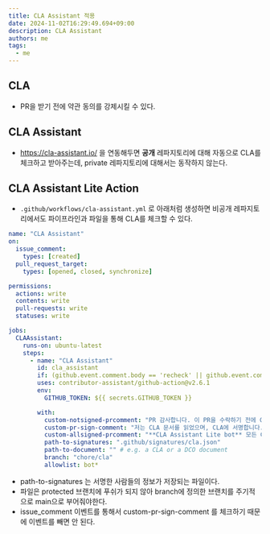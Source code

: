 ```yaml
---
title: CLA Assistant 적용
date: 2024-11-02T16:29:49.694+09:00
description: CLA Assistant
authors: me
tags:
  - me
---
```


## CLA

- PR을 받기 전에 약관 동의를 강제시킬 수 있다.

## CLA Assistant

- <https://cla-assistant.io/> 을 연동해두면 **공개** 레파지토리에 대해 자동으로 CLA를 체크하고 받아주는데, private 레파지토리에 대해서는 동작하지 않는다.

## CLA Assistant Lite Action

- `.github/workflows/cla-assistant.yml` 로 아래처럼 생성하면 비공개 레파지토리에서도 파이프라인과 파일을 통해 CLA를 체크할 수 있다.

```yaml
name: "CLA Assistant"
on:
  issue_comment:
    types: [created]
  pull_request_target:
    types: [opened, closed, synchronize]

permissions:
  actions: write
  contents: write
  pull-requests: write
  statuses: write

jobs:
  CLAAssistant:
    runs-on: ubuntu-latest
    steps:
      - name: "CLA Assistant"
        id: cla_assistant
        if: (github.event.comment.body == 'recheck' || github.event.comment.body == '저는 CLA 문서를 읽었으며, CLA에 서명합니다.') || github.event_name == 'pull_request_target'
        uses: contributor-assistant/github-action@v2.6.1
        env:
          GITHUB_TOKEN: ${{ secrets.GITHUB_TOKEN }}

        with:
          custom-notsigned-prcomment: "PR 감사합니다. 이 PR을 수락하기 전에 Contributor License Agreement에 동의하셔야합니다. CLA는 아래 문장과 동일한 코멘트를 추가해주시면 서명할 수 있습니다."
          custom-pr-sign-comment: "저는 CLA 문서를 읽었으며, CLA에 서명합니다."
          custom-allsigned-prcomment: "**CLA Assistant Lite bot** 모든 Contributor가 CLA에 서명했습니다."
          path-to-signatures: ".github/signatures/cla.json"
          path-to-document: "" # e.g. a CLA or a DCO document
          branch: "chore/cla"
          allowlist: bot*
```

- path-to-signatures 는 서명한 사람들의 정보가 저장되는 파일이다.
- 파일은 protected 브랜치에 푸쉬가 되지 않아 branch에 정의한 브랜치를 주기적으로 main으로 부어줘야한다.
- issue_comment 이벤트를 통해서 custom-pr-sign-comment 를 체크하기 때문에 이벤트를 빼면 안 된다.
